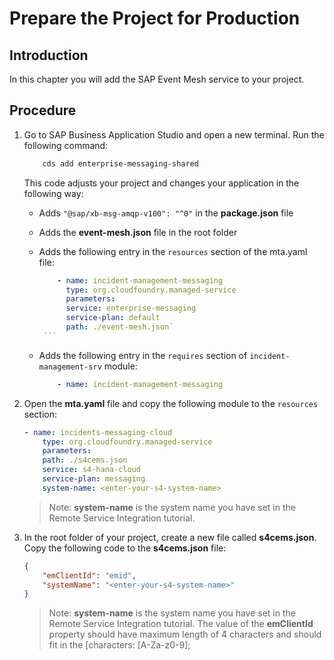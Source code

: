 # Prepare the Project for Production

## Introduction

In this chapter you will add the SAP Event Mesh service to your project.

## Procedure

1. Go to SAP Business Application Studio and open a new terminal. Run the following command:

    ```bash
        cds add enterprise-messaging-shared
    ```

    This code adjusts your project and changes your application in the following way:

   - Adds `"@sap/xb-msg-amqp-v100": "^0"` in the **package.json** file
   - Adds the **event-mesh.json** file in the root folder
   - Adds the following entry in the `resources` section of the mta.yaml file:

        ```yaml
            - name: incident-management-messaging
              type: org.cloudfoundry.managed-service
              parameters:
              service: enterprise-messaging
              service-plan: default
              path: ./event-mesh.json`
         ```
    - Adds the following entry in the `requires` section of `incident-management-srv` module:

        ```yaml
            - name: incident-management-messaging
        ```

2. Open the **mta.yaml** file and copy the following module to the  `resources` section:

    ```yaml
    - name: incidents-messaging-cloud
        type: org.cloudfoundry.managed-service
        parameters:
        path: ./s4cems.json
        service: s4-hana-cloud
        service-plan: messaging
        system-name: <enter-your-s4-system-name>
    ```

    > Note: **system-name** is the system name you have set in the Remote Service Integration tutorial.

3. In the root folder of your project, create a new file called **s4cems.json**. Copy the following code to the **s4cems.json** file:

    ```json
    {
        "emClientId": "emid", 
        "systemName": "<enter-your-s4-system-name>"
    }
    ```

     > Note: **system-name** is the system name you have set in the Remote Service Integration tutorial.
     The value of the **emClientId** property should have maximum length of 4 characters and should fit in the [characters: [A-Za-z0-9]; 
